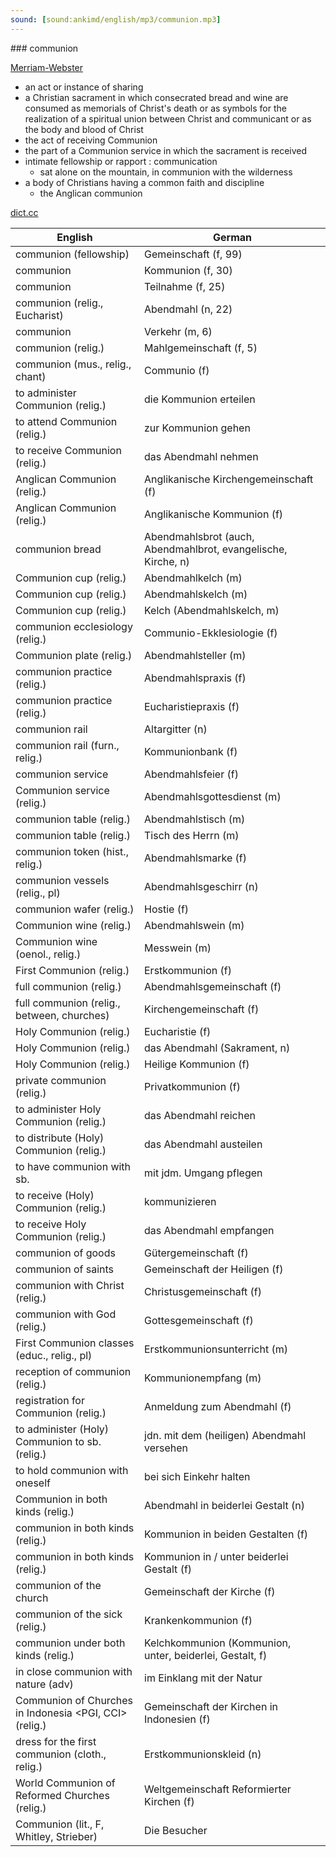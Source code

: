 ```yaml
---
sound: [sound:ankimd/english/mp3/communion.mp3]
---
```


\### communion

[Merriam-Webster](https://www.merriam-webster.com/dictionary/communion)

- an act or instance of sharing
- a Christian sacrament in which consecrated bread and wine are consumed as memorials of Christ's death or as symbols for the realization of a spiritual union between Christ and communicant or as the body and blood of Christ
- the act of receiving Communion
- the part of a Communion service in which the sacrament is received
- intimate fellowship or rapport : communication
    - sat alone on the mountain, in communion with the wilderness
- a body of Christians having a common faith and discipline
    - the Anglican communion

[dict.cc](https://www.dict.cc/communion)

| English        | German       |
| -------------- | ------------ |
| communion (fellowship) | Gemeinschaft (f, 99) |
| communion | Kommunion (f, 30) |
| communion | Teilnahme (f, 25) |
| communion (relig., Eucharist) | Abendmahl (n, 22) |
| communion | Verkehr (m, 6) |
| communion (relig.) | Mahlgemeinschaft (f, 5) |
| communion (mus., relig., chant) | Communio (f) |
| to administer Communion (relig.) | die Kommunion erteilen |
| to attend Communion (relig.) | zur Kommunion gehen |
| to receive Communion (relig.) | das Abendmahl nehmen |
| Anglican Communion (relig.) | Anglikanische Kirchengemeinschaft (f) |
| Anglican Communion (relig.) | Anglikanische Kommunion (f) |
| communion bread | Abendmahlsbrot (auch, Abendmahlbrot, evangelische, Kirche, n) |
| Communion cup (relig.) | Abendmahlkelch (m) |
| Communion cup (relig.) | Abendmahlskelch (m) |
| Communion cup (relig.) | Kelch (Abendmahlskelch, m) |
| communion ecclesiology (relig.) | Communio-Ekklesiologie (f) |
| Communion plate (relig.) | Abendmahlsteller (m) |
| communion practice (relig.) | Abendmahlspraxis (f) |
| communion practice (relig.) | Eucharistiepraxis (f) |
| communion rail | Altargitter (n) |
| communion rail (furn., relig.) | Kommunionbank (f) |
| communion service | Abendmahlsfeier (f) |
| Communion service (relig.) | Abendmahlsgottesdienst (m) |
| communion table (relig.) | Abendmahlstisch (m) |
| communion table (relig.) | Tisch des Herrn (m) |
| communion token (hist., relig.) | Abendmahlsmarke (f) |
| communion vessels (relig., pl) | Abendmahlsgeschirr (n) |
| communion wafer (relig.) | Hostie (f) |
| Communion wine (relig.) | Abendmahlswein (m) |
| Communion wine (oenol., relig.) | Messwein (m) |
| First Communion (relig.) | Erstkommunion (f) |
| full communion (relig.) | Abendmahlsgemeinschaft (f) |
| full communion (relig., between, churches) | Kirchengemeinschaft (f) |
| Holy Communion (relig.) | Eucharistie (f) |
| Holy Communion (relig.) | das Abendmahl (Sakrament, n) |
| Holy Communion (relig.) | Heilige Kommunion (f) |
| private communion (relig.) | Privatkommunion (f) |
| to administer Holy Communion (relig.) | das Abendmahl reichen |
| to distribute (Holy) Communion (relig.) | das Abendmahl austeilen |
| to have communion with sb. | mit jdm. Umgang pflegen |
| to receive (Holy) Communion (relig.) | kommunizieren |
| to receive Holy Communion (relig.) | das Abendmahl empfangen |
| communion of goods | Gütergemeinschaft (f) |
| communion of saints | Gemeinschaft der Heiligen (f) |
| communion with Christ (relig.) | Christusgemeinschaft (f) |
| communion with God (relig.) | Gottesgemeinschaft (f) |
| First Communion classes (educ., relig., pl) | Erstkommunionsunterricht (m) |
| reception of communion (relig.) | Kommunionempfang (m) |
| registration for Communion (relig.) | Anmeldung zum Abendmahl (f) |
| to administer (Holy) Communion to sb. (relig.) | jdn. mit dem (heiligen) Abendmahl versehen |
| to hold communion with oneself | bei sich Einkehr halten |
| Communion in both kinds (relig.) | Abendmahl in beiderlei Gestalt (n) |
| communion in both kinds (relig.) | Kommunion in beiden Gestalten (f) |
| communion in both kinds (relig.) | Kommunion in / unter beiderlei Gestalt (f) |
| communion of the church | Gemeinschaft der Kirche (f) |
| communion of the sick (relig.) | Krankenkommunion (f) |
| communion under both kinds (relig.) | Kelchkommunion (Kommunion, unter, beiderlei, Gestalt, f) |
| in close communion with nature (adv) | im Einklang mit der Natur |
| Communion of Churches in Indonesia <PGI, CCI> (relig.) | Gemeinschaft der Kirchen in Indonesien <PGI> (f) |
| dress for the first communion (cloth., relig.) | Erstkommunionskleid (n) |
| World Communion of Reformed Churches <WCRC> (relig.) | Weltgemeinschaft Reformierter Kirchen <WRK> (f) |
| Communion (lit., F, Whitley, Strieber) | Die Besucher |
